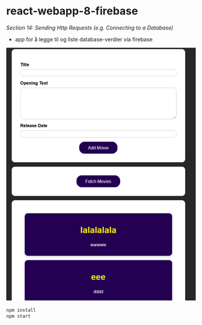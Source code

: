 # react-webapp-8-firebase
*Section 14: Sending Http Requests (e.g. Connecting to a Database)*

- app for å legge til og liste database-verdier via firebase

![app](assets/app-2021-05-07-135056.png)


```
npm install
npm start
```